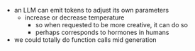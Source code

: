 - an LLM can emit tokens to adjust its own parameters
	- increase or decrease temperature
		- so when requested to be more creative, it can do so
		- perhaps corresponds to hormones in humans
- we could totally do function calls mid generation
